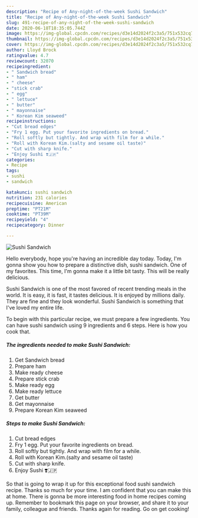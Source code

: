 ```yaml
---
description: "Recipe of Any-night-of-the-week Sushi Sandwich"
title: "Recipe of Any-night-of-the-week Sushi Sandwich"
slug: 491-recipe-of-any-night-of-the-week-sushi-sandwich
date: 2020-06-18T18:35:05.744Z
image: https://img-global.cpcdn.com/recipes/d3e14d2024f2c3a5/751x532cq70/sushi-sandwich-recipe-main-photo.jpg
thumbnail: https://img-global.cpcdn.com/recipes/d3e14d2024f2c3a5/751x532cq70/sushi-sandwich-recipe-main-photo.jpg
cover: https://img-global.cpcdn.com/recipes/d3e14d2024f2c3a5/751x532cq70/sushi-sandwich-recipe-main-photo.jpg
author: Lloyd Brock
ratingvalue: 4.7
reviewcount: 32070
recipeingredient:
- " Sandwich bread"
- " ham"
- " cheese"
- "stick crab"
- " egg"
- " lettuce"
- " butter"
- " mayonnaise"
- " Korean Kim seaweed"
recipeinstructions:
- "Cut bread edges"
- "Fry 1 egg. Put your favorite ingredients on bread."
- "Roll softly but tightly. And wrap with film for a while."
- "Roll with Korean Kim.(salty and sesame oil taste)"
- "Cut with sharp knife."
- "Enjoy Sushi ❣️🇯🇵"
categories:
- Recipe
tags:
- sushi
- sandwich

katakunci: sushi sandwich 
nutrition: 231 calories
recipecuisine: American
preptime: "PT21M"
cooktime: "PT39M"
recipeyield: "4"
recipecategory: Dinner

---
```



![Sushi Sandwich](https://img-global.cpcdn.com/recipes/d3e14d2024f2c3a5/751x532cq70/sushi-sandwich-recipe-main-photo.jpg)

Hello everybody, hope you're having an incredible day today. Today, I'm gonna show you how to prepare a distinctive dish, sushi sandwich. One of my favorites. This time, I'm gonna make it a little bit tasty. This will be really delicious.

Sushi Sandwich is one of the most favored of recent trending meals in the world. It is easy, it is fast, it tastes delicious. It is enjoyed by millions daily. They are fine and they look wonderful. Sushi Sandwich is something that I've loved my entire life.




To begin with this particular recipe, we must prepare a few ingredients. You can have sushi sandwich using 9 ingredients and 6 steps. Here is how you cook that.

<!--inarticleads1-->

##### The ingredients needed to make Sushi Sandwich:

1. Get  Sandwich bread
1. Prepare  ham
1. Make ready  cheese
1. Prepare stick crab
1. Make ready  egg
1. Make ready  lettuce
1. Get  butter
1. Get  mayonnaise
1. Prepare  Korean Kim seaweed




<!--inarticleads2-->

##### Steps to make Sushi Sandwich:

1. Cut bread edges
1. Fry 1 egg. Put your favorite ingredients on bread.
1. Roll softly but tightly. And wrap with film for a while.
1. Roll with Korean Kim.(salty and sesame oil taste)
1. Cut with sharp knife.
1. Enjoy Sushi ❣️🇯🇵




So that is going to wrap it up for this exceptional food sushi sandwich recipe. Thanks so much for your time. I am confident that you can make this at home. There is gonna be more interesting food in home recipes coming up. Remember to bookmark this page on your browser, and share it to your family, colleague and friends. Thanks again for reading. Go on get cooking!
